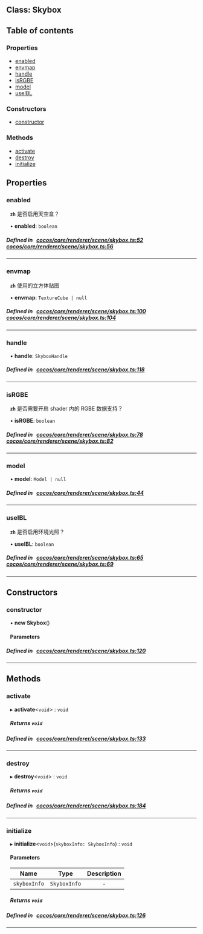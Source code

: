 
## Class: Skybox





<div class="table-of-content">
<h2>Table of contents</h2>


### Properties

- [ enabled](#enabled)
- [ envmap](#envmap)
- [ handle](#handle)
- [ isRGBE](#isRGBE)
- [ model](#model)
- [ useIBL](#useIBL)

### Constructors

- [ constructor](#constructor)

### Methods

- [ activate](#activate)
- [ destroy](#destroy)
- [ initialize](#initialize)
</div>

## Properties


### enabled
<div style="margin-left: 10px;">




**`zh`** 是否启用天空盒？





•  **enabled**:
 ``boolean`` 
</div>

##### Defined in &nbsp;   [cocos/core/renderer/scene/skybox.ts:52](https://github.com/cocos-creator/engine/blob/c7bf6b8a9/cocos/core/renderer/scene/skybox.ts#L52)&nbsp;   [cocos/core/renderer/scene/skybox.ts:56](https://github.com/cocos-creator/engine/blob/c7bf6b8a9/cocos/core/renderer/scene/skybox.ts#L56)&nbsp;


___


### envmap
<div style="margin-left: 10px;">




**`zh`** 使用的立方体贴图





•  **envmap**:
 ``TextureCube | null`` 
</div>

##### Defined in &nbsp;   [cocos/core/renderer/scene/skybox.ts:100](https://github.com/cocos-creator/engine/blob/c7bf6b8a9/cocos/core/renderer/scene/skybox.ts#L100)&nbsp;   [cocos/core/renderer/scene/skybox.ts:104](https://github.com/cocos-creator/engine/blob/c7bf6b8a9/cocos/core/renderer/scene/skybox.ts#L104)&nbsp;


___


### handle
<div style="margin-left: 10px;">




•  **handle**:
 ``SkyboxHandle`` 
</div>

##### Defined in &nbsp;   [cocos/core/renderer/scene/skybox.ts:118](https://github.com/cocos-creator/engine/blob/c7bf6b8a9/cocos/core/renderer/scene/skybox.ts#L118)&nbsp;


___


### isRGBE
<div style="margin-left: 10px;">




**`zh`** 是否需要开启 shader 内的 RGBE 数据支持？





•  **isRGBE**:
 ``boolean`` 
</div>

##### Defined in &nbsp;   [cocos/core/renderer/scene/skybox.ts:78](https://github.com/cocos-creator/engine/blob/c7bf6b8a9/cocos/core/renderer/scene/skybox.ts#L78)&nbsp;   [cocos/core/renderer/scene/skybox.ts:82](https://github.com/cocos-creator/engine/blob/c7bf6b8a9/cocos/core/renderer/scene/skybox.ts#L82)&nbsp;


___


### model
<div style="margin-left: 10px;">




•  **model**:
 ``Model | null`` 
</div>

##### Defined in &nbsp;   [cocos/core/renderer/scene/skybox.ts:44](https://github.com/cocos-creator/engine/blob/c7bf6b8a9/cocos/core/renderer/scene/skybox.ts#L44)&nbsp;


___


### useIBL
<div style="margin-left: 10px;">




**`zh`** 是否启用环境光照？





•  **useIBL**:
 ``boolean`` 
</div>

##### Defined in &nbsp;   [cocos/core/renderer/scene/skybox.ts:65](https://github.com/cocos-creator/engine/blob/c7bf6b8a9/cocos/core/renderer/scene/skybox.ts#L65)&nbsp;   [cocos/core/renderer/scene/skybox.ts:69](https://github.com/cocos-creator/engine/blob/c7bf6b8a9/cocos/core/renderer/scene/skybox.ts#L69)&nbsp;


___

<!---->
## Constructors


### constructor
<div style="margin-left: 10px;">

• **new Skybox**()

#### Parameters
</div>

##### Defined in &nbsp;   [cocos/core/renderer/scene/skybox.ts:120](https://github.com/cocos-creator/engine/blob/c7bf6b8a9/cocos/core/renderer/scene/skybox.ts#L120)&nbsp;


---

<!---->
## Methods

### activate
<div style="margin-left: 10px;">

▸   **activate**<`void`\> : `void`




<!---->
<!--    #### Returns `void` -->
<!---->


##### Returns `void`




</div>

##### Defined in &nbsp;   [cocos/core/renderer/scene/skybox.ts:133](https://github.com/cocos-creator/engine/blob/c7bf6b8a9/cocos/core/renderer/scene/skybox.ts#L133)&nbsp;
___
### destroy
<div style="margin-left: 10px;">

▸   **destroy**<`void`\> : `void`




<!---->
<!--    #### Returns `void` -->
<!---->


##### Returns `void`




</div>

##### Defined in &nbsp;   [cocos/core/renderer/scene/skybox.ts:184](https://github.com/cocos-creator/engine/blob/c7bf6b8a9/cocos/core/renderer/scene/skybox.ts#L184)&nbsp;
___
### initialize
<div style="margin-left: 10px;">

▸   **initialize**<`void`\>(`skyboxInfo: SkyboxInfo`) : `void`




<!---->
<!--    #### Returns `void` -->
<!---->

#### Parameters

| Name | Type | Description |
| :------: | :------: | :------: |
| `skyboxInfo` | `SkyboxInfo` | - |



##### Returns `void`




</div>

##### Defined in &nbsp;   [cocos/core/renderer/scene/skybox.ts:126](https://github.com/cocos-creator/engine/blob/c7bf6b8a9/cocos/core/renderer/scene/skybox.ts#L126)&nbsp;
___
<!---->



